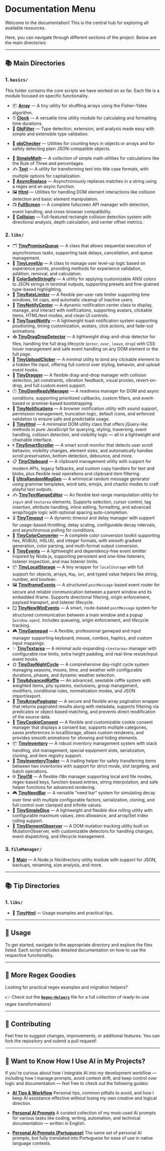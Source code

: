 # Documentation Menu

Welcome to the documentation! This is the central hub for exploring all available resources.

Here, you can navigate through different sections of the project. Below are the main directories:

---

## 📚 Main Directories

### 1. **`basics/`** 

This folder contains the core scripts we have worked on so far. Each file is a module focused on specific functionality.

- 📦 **[Array](./basics/array.md)** — A tiny utility for shuffling arrays using the Fisher–Yates algorithm.
- ⏰ **[Clock](./basics/clock.md)** — A versatile time utility module for calculating and formatting time durations.
- 🧠 **[ObjFilter](./basics/objFilter.md)** — Type detection, extension, and analysis made easy with simple and extensible type validation.
* 🧮 **[objChecker](./basics/objChecker.md)** — Utilities for counting keys in objects or arrays and for safely detecting plain JSON-compatible objects.
- 🔢 **[SimpleMath](./basics/simpleMath.md)** — A collection of simple math utilities for calculations like the Rule of Three and percentages.
- ✍️ **[Text](./basics/text.md)** — A utility for transforming text into title case formats, with multiple options for capitalization.
- 🔄 **[AsyncReplace](./basics/asyncReplace.md)** — Asynchronously replaces matches in a string using a regex and an async function.
- 🖼️ **[Html](./basics/html.md)** — Utilities for handling DOM element interactions like collision detection and basic element manipulation.
- 📺 **[FullScreen](./basics/fullScreen.md)** — A complete fullscreen API manager with detection, event handling, and cross-browser compatibility.
- 🧱 **[Collision](./basics/collision.md)** — Full-featured rectangle collision detection system with directional analysis, depth calculation, and center offset metrics.

### 2. **`libs/`**
- 🗂️ **[TinyPromiseQueue](./libs/TinyPromiseQueue.md)** — A class that allows sequential execution of asynchronous tasks, supporting task delays, cancellation, and queue management.
- 🏅 **[TinyLevelUp](./libs/TinyLevelUp.md)** — A class to manage user level-up logic based on experience points, providing methods for experience validation, addition, removal, and calculation.
- 🎨 **[ColorSafeStringify](./libs/ColorSafeStringify.md)** — A utility for applying customizable ANSI colors to JSON strings in terminal outputs, supporting presets and fine-grained type-based highlighting.
- 🚦 **[TinyRateLimiter](./libs/TinyRateLimiter.md)** — A flexible per-user rate limiter supporting time windows, hit caps, and automatic cleanup of inactive users.
- 🔔 **[TinyNotifyCenter](./libs/TinyNotifyCenter.md)** — A dynamic notification center class to display, manage, and interact with notifications, supporting avatars, clickable items, HTML/text modes, and clean UI controls.
- 🍞 **[TinyToastNotify](./libs/TinyToastNotify.md)** — A lightweight toast notification system supporting positioning, timing customization, avatars, click actions, and fade-out animations.
- 📥 **[TinyDragDropDetector](./libs/TinyDragDropDetector.md)** — A lightweight drag-and-drop detector for files, handling the full drag lifecycle (`enter`, `over`, `leave`, `drop`) with CSS hover management and safe event handling on any DOM element or the full page.
- 📂 **[TinyUploadClicker](./libs/TinyUploadClicker.md)** — A minimal utility to bind any clickable element to a hidden file input, offering full control over styling, behavior, and upload event hooks.
- 🧲 **[TinyDragger](./libs/TinyDragger.md)** — A flexible drag-and-drop manager with collision detection, jail constraints, vibration feedback, visual proxies, revert-on-drop, and full custom event support.
- 🕒 **[TinyDomReadyManager](./libs/TinyDomReadyManager.md)** — A readiness manager for DOM and async conditions, supporting prioritized callbacks, custom filters, and event-based or promise-based bootstrapping.
- 📣 **[TinyNotifications](./libs/TinyNotifications.md)** — A browser notification utility with sound support, permission management, truncation logic, default icons, and enforced validation to ensure safe and predictable usage.
- 🧱 **[TinyHtml](./libs/TinyHtml.md)** — A minimalist DOM utility class that offers jQuery-like methods in pure JavaScript for querying, styling, traversing, event handling, collision detection, and visibility logic — all in a lightweight and chainable interface.
- 🌀 **[TinySmartScroller](./libs/TinySmartScroller.md)** — A smart scroll monitor that detects user scroll behavior, visibility changes, element sizes, and automatically handles scroll preservation, bottom detection, debounce, and more.
- 📋 **[TinyClipboard](./libs/TinyClipboard.md)** — A clipboard management utility with support for modern APIs, legacy fallbacks, and custom copy handlers for text and blobs, plus flexible read operations and clipboard item filtering.
- 🍮 **[UltraRandomMsgGen](./libs/UltraRandomMsgGen.md)** — A whimsical random message generator using grammar templates, word sets, emojis, and chaotic modes to craft playful text outputs.
- ✍️ **[TinyTextRangeEditor](./libs/TinyTextRangeEditor.md)** — An flexible text range manipulation utility for `input` and `textarea` elements. Supports selection, cursor control, tag insertion, attribute handling, inline editing, formatting, and advanced wrap/toggle logic with optional spacing auto-completion.
- ⏳ **[TinyTimeout](./libs/TinyTimeout.md)** — A dynamic timeout and delay manager with support for usage-based throttling, delay scaling, configurable decay intervals, and asynchronous polling for conditions.
- 🌈 **[TinyColorConverter](./libs/TinyColorConverter.md)** — A complete color conversion toolkit supporting hex, RGB(A), HSL(A), and integer formats, with smooth gradient generation, color parsing, and multi-format output conversion.
- 📡 **[TinyEvents](./libs/TinyEvents.md)** — A lightweight and dependency-free event emitter inspired by Node.js, supporting persistent and one-time listeners, listener inspection, and max listener limits.
- 📦 **[TinyLocalStorage](./libs/TinyLocalStorage.md)** — A tiny wrapper for `localStorage` with full support for objects, arrays, `Map`, `Set`, and typed value helpers like string, number, and boolean.
- 🖼️ **[TinyIframeEvents](./libs/TinyIframeEvents.md)** — A structured `postMessage`-based event router for secure and reliable communication between a parent window and its embedded iframe. Supports directional filtering, origin enforcement, payload transport, and listener lifecycle.
- 🪟 **[TinyNewWinEvents](./libs/TinyNewWinEvents.md)** — A smart, route-based `postMessage` system for structured communication between a main window and a popup (`window.open`). Includes queueing, origin enforcement, and lifecycle tracking.
- 🎮 **[TinyGamepad](./libs/TinyGamepad.md)** — A flexible, professional gamepad and input manager supporting keyboard, mouse, combos, haptics, and custom input mappings.
- ✨ **[TinyTextarea](./libs/TinyTextarea.md)** — A minimal auto-expanding `<textarea>` manager with configurable row limits, extra height padding, and real-time resize/input event hooks.
- 🌞 **[TinyDayNightCycle](./libs/TinyDayNightCycle.md)** — A comprehensive day-night cycle system managing seasons, moons, time, and weather with configurable durations, phases, and dynamic weather selection.
- 🎯 **[TinyAdvancedRaffle](./libs/TinyAdvancedRaffle.md)** — An advanced, seedable raffle system with weighted items, pity systems, exclusions, group management, modifiers, conditional rules, normalization modes, and JSON import/export.
- 📄 **[TinyArrayPaginator](./libs/TinyArrayPaginator.md)** — A secure and flexible array pagination wrapper that returns paginated results along with metadata, supports filtering via predicates or object-based matching, and prevents direct modification of the source data. 
- 🍪 **[TinyCookieConsent](./libs/TinyCookieConsent.md)** — A flexible and customizable cookie consent manager that displays a consent bar, supports multiple categories, saves preferences in localStorage, allows custom renderers, and provides smooth animations for showing and hiding elements. 
- 📦 **[TinyInventory](./libs/TinyInventory.md)** — A robust inventory management system with stack handling, slot management, special equipment slots, serialization, cloning, and item registry support.
- 🤝 **[TinyInventoryTrader](./libs/TinyInventoryTrader.md)** — A trading helper for safely transferring items between two inventories with support for strict mode, slot targeting, and batch operations.
- 🌐 **[TinyI18](./libs/TinyI18.md)** — A flexible i18n manager supporting local and file modes, regex-based keys, function-based entries, string interpolation, and safe helper functions for advanced rendering.
- 🎮 **[TinyNeedBar](./libs/TinyNeedBar.md)** — A versatile "need bar" system for simulating decay over time with multiple configurable factors, serialization, cloning, and full control over clamped and infinite values.
- 🎲 **[TinySimpleDice](./libs/TinySimpleDice.md)** — A lightweight and flexible dice rolling utility with configurable maximum values, zero allowance, and array/Set index rolling support.
- 👀 **[TinyElementObserver](./libs/TinyElementObserver.md)** — A DOM mutation tracking utility built on MutationObserver, with customizable detectors for handling changes, event dispatching, and lifecycle management.  

### 3. **`fileManager/`**
* 📁 **[Main](./fileManager/main.md)** — A Node.js file/directory utility module with support for JSON, backups, renaming, size analysis, and more.

---

## 📚 Tip Directories

### 1. **`libs/`** 

- 🧱 **[TinyHtml](./libs/TinyHtmlTips.md)** — Usage examples and practical tips.

---

## 🚀 Usage

To get started, navigate to the appropriate directory and explore the files listed. Each script includes detailed documentation on how to use the respective functionality.

---

## 📖 More Regex Goodies

Looking for practical regex examples and migration helpers?

👉 Check out the **[`Regex-Helpers`](Regex-Helpers.md)** file for a full collection of ready-to-use regex transformations!

---

## 📑 Contributing

Feel free to suggest changes, improvements, or additional features. You can fork the repository and submit a pull request!

---

## 📘 Want to Know How I Use AI in My Projects?

If you're curious about how I integrate AI into my development workflow — including how I manage prompts, avoid context drift, and keep control over logic and documentation — feel free to check out the following guides:

* [**AI Tips & Workflow**](./Ai-Tips.md)
  Personal tips, common pitfalls to avoid, and how I keep AI assistance effective without losing my own creative and logical direction.

* [**Personal AI Prompts**](./Personal-Ai-Prompts.md)
  A curated collection of my most-used AI prompts for various tasks like coding, writing, automation, and technical documentation — written in English.

* [**Personal AI Prompts (Portuguese)**](./Personal-Ai-Prompts%28portuguese%29.md)
  The same set of personal AI prompts, but fully translated into Portuguese for ease of use in native language contexts.
